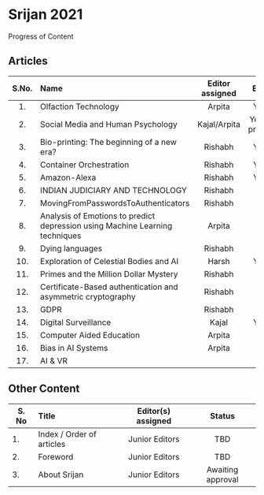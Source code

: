 # Srijan 2021
Progress of Content


## Articles

S.No.   |         Name            | Editor assigned   | Edited | Status/Comments   | Conclusion 
:------:|:----------------------- |:-----------------:|:------:|:-----------------:|:------------:
|1. | Olfaction Technology  | Arpita | Yes ✓ | Reviewed | Yes |
|2. | Social Media and Human Psychology | Kajal/Arpita | Yes (Int. process) | Not Reviewed |  |
|3. | Bio-printing: The beginning of a new era? | Rishabh | Yes ✓ | Reviewed | Yes |
|4. | Container Orchestration | Rishabh | Yes ✓ | Not Reviewed |  |
|5. | Amazon-Alexa | Rishabh | Yes ✓ | Reviewed | Yes  |
|6. | INDIAN JUDICIARY AND TECHNOLOGY | Rishabh | Yes | Not Reviewed |  |
|7. | MovingFromPasswordsToAuthenticators | Rishabh | Yes | Not Reviewed |  |
|8. | Analysis of Emotions to predict depression using Machine Learning techniques | Arpita | Yes | Not Reviewed |  |
|9. | Dying languages | Rishabh | Yes | Not Reviewed |  |
|10. | Exploration of Celestial Bodies and AI | Harsh | Yes ✓ | Reviewed | Yes |
|11. | Primes and the Million Dollar Mystery | Rishabh | Yes | Not Reviewed |  |
|12. | Certificate-Based authentication and asymmetric cryptography | Rishabh | Yes | Not Reviewed |  |
|13. | GDPR | Rishabh | Yes |Not Reviewed |  |
|14. | Digital Surveillance  | Kajal | Yes ✓ | Not Reviewed |  |
|15. | Computer Aided Education | Arpita | Yes | Reviewed | Yes|
|16. | Bias in AI Systems | Arpita | Yes | Reviewed | Yes |
|17. | AI & VR |  | No | Not Reviewed | |


## Other Content
S. No	| Title	|Editor(s) assigned	|Status |
------|:------|:-----------------:|:------:
|1. | Index / Order of articles |	Junior Editors	| TBD |
|2. |	Foreword	| Junior Editors	| TBD |
|3. |	About Srijan	| Junior Editors	| Awaiting approval |
